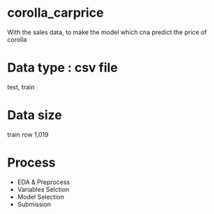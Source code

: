 # corolla_carprice
With the sales data, to make the model which cna predict the price of corolla

# Data type : csv file

test, train

# Data size

train row 1,019

# Process
- EDA & Preprocess
- Variables Selction
- Model Selection
- Submission
